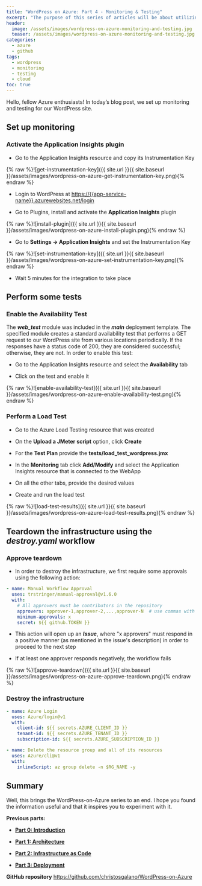```yaml
---
title: "WordPress on Azure: Part 4 - Monitoring & Testing"
excerpt: "The purpose of this series of articles will be about utilizing Azure, Bicep, and GitHub to host, monitor, and test a WordPress site."
header:
  image: /assets/images/wordpress-on-azure-monitoring-and-testing.jpg
  teaser: /assets/images/wordpress-on-azure-monitoring-and-testing.jpg
categories:
  - azure
  - github
tags:
  - wordpress
  - monitoring
  - testing
  - cloud
toc: true
---
```


Hello, fellow Azure enthusiasts! In today’s blog post, we set up monitoring and testing for our WordPress site.

## Set up monitoring

### Activate the Application Insights plugin

* Go to the Application Insights resource and copy its Instrumentation Key

{% raw %}![get-instrumentation-key]({{ site.url }}{{ site.baseurl }}/assets/images/wordpress-on-azure-get-instrumentation-key.png){% endraw %}

* Login to WordPress at <https://{{app-service-name}}.azurewebsites.net/login>

* Go to Plugins, install and activate the **Application Insights** plugin

{% raw %}![install-plugin]({{ site.url }}{{ site.baseurl }}/assets/images/wordpress-on-azure-install-plugin.png){% endraw %}

* Go to **Settings -> Application Insights** and set the Instrumentation Key

{% raw %}![set-instrumentation-key]({{ site.url }}{{ site.baseurl }}/assets/images/wordpress-on-azure-set-instrumentation-key.png){% endraw %}

* Wait 5 minutes for the integration to take place

## Perform some tests

### Enable the Availability Test

The ***web_test*** module was included in the ***main*** deployment template. The specified module creates a standard availability test that performs a GET request to our WordPress site from various locations periodically. If the responses have a status code of 200, they are considered successful; otherwise, they are not. In order to enable this test:

* Go to the Application Insights resource and select the **Availability** tab

* Click on the test and enable it

{% raw %}![enable-availability-test]({{ site.url }}{{ site.baseurl }}/assets/images/wordpress-on-azure-enable-availability-test.png){% endraw %}

### Perform a Load Test

* Go to the Azure Load Testing resource that was created

* On the **Upload a JMeter script** option, click **Create**

* For the **Test Plan** provide the **tests/load_test_wordpress.jmx**

* In the **Monitoring** tab click **Add/Modify** and select the Application Insights resource that is connected to the WebApp

* On all the other tabs, provide the desired values

* Create and run the load test

{% raw %}![load-test-results]({{ site.url }}{{ site.baseurl }}/assets/images/wordpress-on-azure-load-test-results.png){% endraw %}

## Teardown the infrastructure using the *destroy.yaml* workflow

### Approve teardown

* In order to destroy the infrastructure, we first require some approvals using the following action:

```yaml
- name: Manual Workflow Approval
  uses: trstringer/manual-approval@v1.6.0
  with:
    # All approvers must be contributors in the repository
    approvers: approver-1,approver-2,...,approver-N  # use commas with no space inbetween
    minimum-approvals: x
    secret: ${{ github.TOKEN }}
```

* This action will open up an ***Issue***, where "x approvers" must respond in a positive manner (as mentioned in the issue's description) in order to proceed to the next step

* If at least one approver responds negatively, the workflow fails

{% raw %}![approve-teardown]({{ site.url }}{{ site.baseurl }}/assets/images/wordpress-on-azure-approve-teardown.png){% endraw %}

### Destroy the infrastructure

```yaml
- name: Azure Login
  uses: Azure/login@v1
  with:
    client-id: ${{ secrets.AZURE_CLIENT_ID }}
    tenant-id: ${{ secrets.AZURE_TENANT_ID }}
    subscription-id: ${{ secrets.AZURE_SUBSCRIPTION_ID }}

- name: Delete the resource group and all of its resources
  uses: Azure/cli@v1
  with:
    inlineScript: az group delete -n $RG_NAME -y
```

## Summary

Well, this brings the WordPress-on-Azure series to an end. I hope you found the information useful and that it inspires you to experiment with it.

**Previous parts:**

* [**Part 0: Introduction**](2022-11-07-wordpress-on-azure-introduction.md)

* [**Part 1: Architecture**](2022-11-07-wordpress-on-azure-architecture.md)

* [**Part 2: Infrastructure as Code**](2022-11-24-wordpress-on-azure-iac.md)

* [**Part 3: Deployment**](2022-12-09-wordpress-on-azure-deployment.md)

**GitHub repository** <https://github.com/christosgalano/WordPress-on-Azure>
